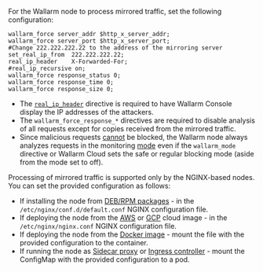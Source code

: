 For the Wallarm node to process mirrored traffic, set the following configuration:

```
wallarm_force server_addr $http_x_server_addr;
wallarm_force server_port $http_x_server_port;
#Change 222.222.222.22 to the address of the mirroring server
set_real_ip_from  222.222.222.22;
real_ip_header    X-Forwarded-For;
#real_ip_recursive on;
wallarm_force response_status 0;
wallarm_force response_time 0;
wallarm_force response_size 0;
```

* The [`real_ip_header`](../../using-proxy-or-balancer-en.md) directive is required to have Wallarm Console display the IP addresses of the attackers.
* The `wallarm_force_response_*` directives are required to disable analysis of all requests except for copies received from the mirrored traffic.
* Since malicious requests [cannot](overview.md#limitations-of-mirrored-traffic-filtration) be blocked, the Wallarm node always analyzes requests in the monitoring [mode](../../configure-wallarm-mode.md) even if the `wallarm_mode` directive or Wallarm Cloud sets the safe or regular blocking mode (aside from the mode set to off).

Processing of mirrored traffic is supported only by the NGINX-based nodes. You can set the provided configuration as follows:

* If installing the node from [DEB/RPM packages](../../installation-nginx-overview.md) - in the `/etc/nginx/conf.d/default.conf` NGINX configuration file.
* If deploying the node from the [AWS](../../installation-ami-en.md) or [GCP](../../installation-gcp-en.md) cloud image - in the `/etc/nginx/nginx.conf` NGINX configuration file.
* If deploying the node from the [Docker image](../../installation-docker-en.md) - mount the file with the provided configuration to the container.
* If running the node as [Sidecar proxy](../../../installation/kubernetes/sidecar-proxy/deployment.md) or [Ingress controller](../../installation-kubernetes-en.md) - mount the ConfigMap with the provided configuration to a pod.
